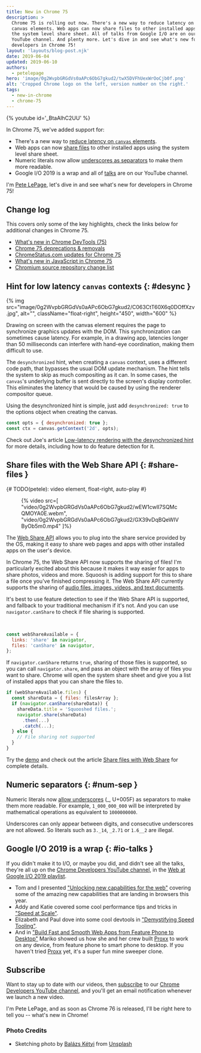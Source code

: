 ```yaml
---
title: New in Chrome 75
description: >
  Chrome 75 is rolling out now. There's a new way to reduce latency on
  canvas elements. Web apps can now share files to other installed apps using
  the system level share sheet. All of talks from Google I/O are on our
  YouTube channel. And plenty more. Let's dive in and see what's new for
  developers in Chrome 75!
layout: 'layouts/blog-post.njk'
date: 2019-06-04
updated: 2019-06-10
authors:
  - petelepage
hero: 'image/0g2WvpbGRGdVs0aAPc6ObG7gkud2/twX5DVFhUexWrOoCjb0f.png'
alt: 'Cropped Chrome logo on the left, version number on the right.'
tags:
  - new-in-chrome
  - chrome-75
---
```


{% youtube id='_BtaAIhC2UU' %}

In Chrome 75, we've added support for:

* There's a new way to [reduce latency on `canvas` elements](#desync).
* Web apps can now [share files](#share-files) to other installed apps
  using the system level share sheet.
* Numeric literals now allow [underscores as separators](#num-sep) to make
  them more readable.
* Google I/O 2019 is a wrap and all of [talks](#io-talks) are on our
  YouTube channel.

I'm [Pete LePage](https://twitter.com/petele), let's dive in and see
what's new for developers in Chrome 75!

## Change log

This covers only some of the key highlights, check the links below for
additional changes in Chrome 75.

* [What's new in Chrome DevTools (75)](https://developers.google.com/web/updates/2019/04/devtools)
* [Chrome 75 deprecations & removals](https://developers.google.com/web/updates/2019/05/chrome-75-deps-rems)
* [ChromeStatus.com updates for Chrome 75](https://www.chromestatus.com/features#milestone%3D75)
* [What's new in JavaScript in Chrome 75](https://v8.dev/blog/v8-release-75)
* [Chromium source repository change list](https://chromium.googlesource.com/chromium/src/+log/74.0.3729.108..75.0.3770.67)

## Hint for low latency `canvas` contexts {: #desync }

{% img src="image/0g2WvpbGRGdVs0aAPc6ObG7gkud2/C063CtT60X6q0DOffXzv.jpg", alt="", className="float-right", height="450", width="600" %}

Drawing on screen with the canvas element requires the page to synchronize
graphics updates with the DOM. This synchronization can sometimes cause latency.
For example, in a drawing app, latencies longer than 50 milliseconds can
interfere with hand-eye coordination, making them difficult to use.

The `desynchronized` hint, when creating a `canvas` context, uses a different
code path, that bypasses the usual DOM update mechanism. The hint tells the
system to skip as much compositing as it can. In some cases, the `canvas`'s
underlying buffer is sent directly to the screen's display controller. This
eliminates the latency that would be caused by using the renderer compositor
queue.

Using the desynchronized hint is simple, just add `desynchronized: true` to
the options object when creating the canvas.

```js
const opts = { desynchronized: true };
const ctx = canvas.getContext('2d', opts);
```

Check out Joe's article [Low-latency rendering with the desynchronized hint][ll-desync]
for more details, including how to do feature detection for it.

[ll-desync]: https://developers.google.com/web/updates/2019/05/desynchronized

## Share files with the Web Share API {: #share-files }

{# TODO(petele): video element, float-right, auto-play #}
<figure class="float-right">
{% video src=[
  "video/0g2WvpbGRGdVs0aAPc6ObG7gkud2/wEW1cwII7SQMcQMOYA0E.webm",
  "video/0g2WvpbGRGdVs0aAPc6ObG7gkud2/GX39vDqBQeWIVByOb5m0.mp4"
]%}
</figure>

The [Web Share API](https://developers.google.com/web/updates/2016/09/navigator-share) allows you to plug
into the share service provided by the OS, making it easy to share web pages
and apps with other installed apps on the user's device.

In Chrome 75, the Web Share API now supports the sharing of files! I'm
particularly excited about this because it makes it way easier for apps to
share photos, videos and more. Squoosh is adding support for this to share a
file once you've finished compressing it. The Web Share API currently supports
the sharing of [audio files, images, videos, and text documents][web-share-ok].

It's best to use feature detection to see if the Web Share API is supported,
and fallback to your traditional mechanism if it's not. And you can use
`navigator.canShare` to check if file sharing is supported.

<br style="clear:both;">

```js
const webShareAvailable = {
  links: 'share' in navigator,
  files: 'canShare' in navigator,
};
```

If `navigator.canShare` returns `true`, sharing of those files is supported,
so you can call `navigator.share`, and pass an object with the array of files
you want to share. Chrome will open the system share sheet and give you a
list of installed apps that you can share the files to.

```js
if (webShareAvailable.files) {
  const shareData = { files: filesArray };
  if (navigator.canShare(shareData)) {
    shareData.title = 'Squooshed files.';
    navigator.share(shareData)
      .then(...)
      .catch(...);
  } else {
    // File sharing not supported
  }
}
```

Try the [demo][file-share-demo] and check out the article
[Share files with Web Share][web-share-files] for complete details.

[web-share-files]: https://developers.google.com/web/updates/2019/05/web-share-files
[file-share-demo]: https://wicg.github.io/web-share/demos/share-files.html
[web-share-ok]: https://docs.google.com/document/d/1tKPkHA5nnJtmh2TgqWmGSREUzXgMUFDL6yMdVZHqUsg/edit

## Numeric separators {: #num-sep }

Numeric literals now [allow underscores][cr-status-num-sep] (_, U+005F) as
separators to make them more readable. For example, `1_000_000_000` will be
interpreted by mathematical operations as equivalent to `1000000000`.

Underscores can only appear between digits, and consecutive underscores are
not allowed. So literals such as `3._14`, `_2.71` or `1.6__2` are illegal.

[cr-status-num-sep]: https://www.chromestatus.com/feature/5829906369871872

## Google I/O 2019 is a wrap {: #io-talks }

If you didn't make it to I/O, or maybe you did, and didn't see all the talks,
they're all up on the [Chrome Developers YouTube channel][cr-dev-yt], in the
[Web at Google I/O 2019 playlist](https://bit.ly/web-at-io2019).

* Tom and I presented ["Unlocking new capabilities for the web"][yt-unlock]
  covering some of the amazing new capabilities that are landing in browsers
  this year.
* Addy and Katie covered some cool performance tips and tricks in
  ["Speed at Scale"][yt-speed].
* Elizabeth and Paul dove into some cool devtools in
  ["Demystifying Speed Tooling"][yt-tooling].
* And in ["Build Fast and Smooth Web Apps from Feature Phone to Desktop"][yt-proxx]
  Mariko showed us how she and her crew built [Proxx][proxx]
  to work on any device, from feature phone to smart phone to desktop.
  If you haven't tried [Proxx][proxx] yet, it's a super fun mine sweeper clone.

[cr-dev-yt]: https://youtube.com/user/ChromeDevelopers/
[yt-unlock]: https://www.youtube.com/watch?v=GSiUzuB-PoI
[yt-speed]: https://www.youtube.com/watch?v=YJGCZCaIZkQ
[yt-tooling]: https://www.youtube.com/watch?v=mLjxXPHuIJo
[yt-proxx]: https://www.youtube.com/watch?v=w8P5HLxcIO4
[proxx]: https://proxx.app/

## Subscribe

Want to stay up to date with our videos, then [subscribe](https://goo.gl/6FP1a5)
to our [Chrome Developers YouTube channel](https://www.youtube.com/user/ChromeDevelopers/),
and you'll get an email notification whenever we launch a new video.

I'm Pete LePage, and as soon as Chrome 76 is released, I'll be right
here to tell you -- what's new in Chrome!

### Photo Credits

* Sketching photo by [Balázs Kétyi](https://unsplash.com/photos/byoBbHSlP5U) from
  [Unsplash](https://unsplash.com/search/photos/sketching-tablet)

